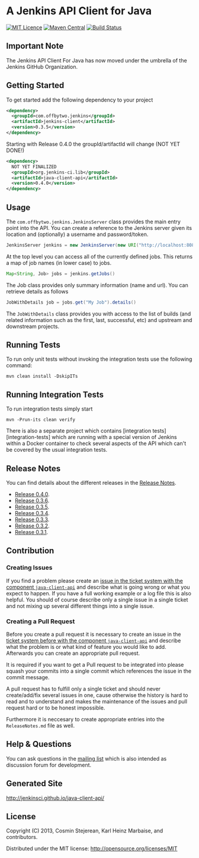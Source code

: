 # A Jenkins API Client for Java

[![MIT Licence](https://img.shields.io/github/license/jenkinsci/java-client-api.svg?label=License)](http://opensource.org/licenses/MIT)
[![Maven Central](https://img.shields.io/maven-central/v/com.offbytwo.jenkins/jenkins-client.svg?label=Maven%20Central)](http://search.maven.org/#search%7Cga%7C1%7Cg%3A%22com.offbytwo.jenkins%22%20a%3A%22jenkins-client%22)
[![Build Status](https://travis-ci.org/jenkinsci/java-client-api.svg?branch=master)](https://travis-ci.org/jenkinsci/java-client-api)

## Important Note

The Jenkins API Client For Java has now moved under the umbrella of the Jenkins GitHub Organization.

## Getting Started

To get started add the following dependency to your project

```xml
<dependency>
  <groupId>com.offbytwo.jenkins</groupId>
  <artifactId>jenkins-client</artifactId>
  <version>0.3.5</version>
</dependency>
```

Starting with Release 0.4.0 the groupId/artifactId will change (NOT YET DONE!)

```xml
<dependency>
  NOT YET FINALIZED
  <groupId>org.jenkins-ci.lib</groupId>
  <artifactId>java-client-api</artifactId>
  <version>0.4.0</version>
</dependency>
```

## Usage

The `com.offbytwo.jenkins.JenkinsServer` class provides the main entry
point into the API. You can create a reference to the Jenkins server
given its location and (optionally) a username and password/token.

```java
JenkinsServer jenkins = new JenkinsServer(new URI("http://localhost:8080/jenkins"), "admin", "password")
```

At the top level you can access all of the currently defined
jobs. This returns a map of job names (in lower case) to jobs.

```java
Map<String, Job> jobs = jenkins.getJobs()
```

The Job class provides only summary information (name and url). You can retrieve details as follows

```java
JobWithDetails job = jobs.get("My Job").details()
```

The `JobWithDetails` class provides you with access to the list of
builds (and related information such as the first, last, successful,
etc) and upstream and downstream projects.

## Running Tests
To run only unit tests without invoking the integration tests use the following command:

```
mvn clean install -DskipITs
```

## Running Integration Tests
To run integration tests simply start

```
mvn -Prun-its clean verify
```

There is also a separate project which contains [integration
tests][integration-tests] which are running with a special version of Jenkins
within a Docker container to check several aspects of the API which can't be
covered by the usual integration tests.

## Release Notes

You can find details about the different releases in the [Release Notes](https://github.com/RisingOak/jenkins-client/blob/master/ReleaseNotes.md).

 * [Release 0.4.0](https://github.com/jenkinsci/java-client-api/blob/master/ReleaseNotes.md#release-040).
 * [Release 0.3.6](https://github.com/jenkinsci/java-client-api/blob/master/ReleaseNotes.md#release-036).
 * [Release 0.3.5](https://github.com/jenkinsci/java-client-api/blob/master/ReleaseNotes.md#release-035).
 * [Release 0.3.4](https://github.com/jenkinsci/java-client-api/blob/master/ReleaseNotes.md#release-034).
 * [Release 0.3.3](https://github.com/jenkinsci/java-client-api/blob/master/ReleaseNotes.md#release-033).
 * [Release 0.3.2](https://github.com/jenkinsci/java-client-api/blob/master/ReleaseNotes.md#release-032).
 * [Release 0.3.1](https://github.com/jenkinsci/java-client-api/blob/master/ReleaseNotes.md#release-031).

## Contribution

### Creating Issues

If you find a problem please create an 
[issue in the ticket system with the component `java-client-api`](https://issues.jenkins-ci.org/projects/JENKINS/)
and describe what is going wrong or what you expect to happen.
If you have a full working example or a log file this is also helpful.
You should of course describe only a single issue in a single ticket and not 
mixing up several different things into a single issue.

### Creating a Pull Request

Before you create a pull request it is necessary to create an issue in
the [ticket system before with the component `java-client-api`](https://issues.jenkins-ci.org/browse/JENKINS)
and describe what the problem is or what kind of feature you would like
to add. Afterwards you can create an appropriate pull request.

It is required if you want to get a Pull request to be integrated into please
squash your commits into a single commit which references the issue in the
commit message.

A pull request has to fulfill only a single ticket and should never
create/add/fix several issues in one, cause otherwise the history is hard to
read and to understand and makes the maintenance of the issues and pull request
hard or to be honest impossible.

Furthermore it is neccesary to create appropriate entries into the `ReleaseNotes.md`
file as well.


## Help & Questions

You can ask questions in the [mailing list](https://groups.google.com/d/forum/java-client-api)
 which is also intended as discussion forum for development.

## Generated Site

http://jenkinsci.github.io/java-client-api/

## License

Copyright (C) 2013, Cosmin Stejerean, Karl Heinz Marbaise, and contributors.

Distributed under the MIT license: http://opensource.org/licenses/MIT

